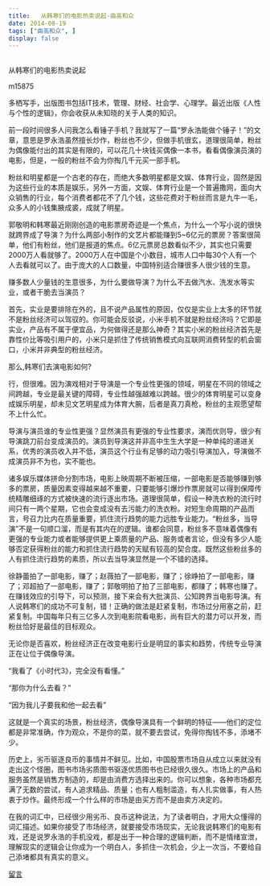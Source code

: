```yaml
---
title:   从韩寒们的电影热卖说起-曲高和众
date: 2014-08-19
tags: ["曲高和众", ]
display: false
---
```



## 



从韩寒们的电影热卖说起




m15875




多栖写手，出版图书包括IT技术，管理、财经、社会学、心理学。最近出版《人性与个性的逻辑》，你会收获从未知晓的关于人类的知识。


前一段时间很多人问我怎么看锤子手机？我就写了一篇“罗永浩能做个锤子！”的文章，意思是罗永浩虽然擅长炒作，粉丝也不少，但做手机很玄，道理很简单，粉丝为偶像能付出的其实是有限的，可以花几十块钱买偶像一本书，看看偶像演员演的电影，但是，一般的粉丝不会为你掏几千元买一部手机。

 

粉丝和明星都是一个古老的存在，而绝大多数明星都是文娱、体育行业，固然是因为这些行业的本质是娱乐，另外一方面，文娱、体育行业是一个普遍撒网，面向大众销售的行业，每个消费者都花不了几个钱，这些花费对于粉丝而言是九牛一毛，众多人的小钱集腋成裘，成就了明星。

 

郭敬明和韩寒最近刚刚创造的电影票房奇迹是一个焦点，为什么一个写小说的很快就跨界成了导演？为什么两部小制作的文艺片都能赚到5~6亿元的票房？答案很简单，他们有粉丝，他们是报道的焦点。6亿元票房总数看似不少，其实也只需要2000万人看就够了。2000万人在中国是个小数目，城市人口中每30个人有一个人去看就可以了。由于庞大的人口数量，中国特别适合赚很多人很少钱的生意。

 

赚多数人少量钱的生意很多，为什么要做导演？为什么不去做汽水、洗发水等实业，或者干脆去当演员？

 

首先，实业是要排除在外的，且不说产品属性的原因，仅仅是实业上太多的环节就不是粉丝经济可以驾驭的。你可能会反驳说，小米手机不就是粉丝经济吗？它即是实业，产品有不属于便宜品，为何做得还是那么神奇？其实小米的粉丝经济首先是靠性价比等吸引用户的，小米只是抓住了传统销售模式向互联网消费转型的机会窗口，小米并非典型的粉丝经济。

 

那么,韩寒们去演电影如何?

 

行，但很难。因为演戏相对于导演是一个专业性更强的领域，明星在不同的领域之间跨越，专业是最关键的障碍，专业性越强越难以跨越。很少的体育明星可以变身成娱乐明星，却未见文艺明星成为体育大腕，后者是真刀真枪，粉丝的主观愿望帮不上什么忙。

 

导演与演员谁的专业性更强？显然演员有更强的专业性要求，演而优则导，很少有导演跳刀前台变成演员的。演员到导演这并非高中生生大学是一种单纯的递进关系，优秀的演员收入并不低，演员这个行业有足够的动力吸引导演加入，导演做不成演员非不为也，实不能也。

 

诸多娱乐媒体拼命分割市场，电影上映周期不断被压缩，一部电影是否能够赚到够多的票房，质量因素变得越来越不重要，只要能够引爆炒作票房就可以得到保障传统精雕细琢的方式被快速的流行逐出市场。道理很简单，假设一种洗衣粉的流行时间只有一两个星期，它也会变成没有去污能力的洗衣粉。对短生命周期的产品而言，号召力比内在质量重要，抓住流行趋势的能力远胜专业能力。“粉丝多，当导演”不是一句顺口溜，而是有其内在的逻辑。谁都会同意，粉丝多不意味着偶像有更强的专业能力或者能够提供更上乘质量的产品、服务或者言论，但没有多少人能够否定获得粉丝的能力和抓住流行趋势的天赋有较高的契合度。既然这些粉丝多的人有抓住流行趋势的素质，所以去当导演显然是一个不错的选择。

 

徐静蕾拍了一部电影，赚了；赵薇拍了一部电影，赚了；徐峥拍了一部电影，赚了；邓超拍了一部电影，赚了；郭敬明拍了拍了三部电影，都赚了；韩寒也赚了。在赚钱效应的引导下，可以预测，接下来会有大批演员、公知跨界当电影导演。有人说韩寒们的成功不可复制，错！正确的做法是赶紧复制，市场过分用塞之前，赶紧复制。中国每年只有三亿多人次到电影院看电影，尚有巨大的潜力可以开发，而粉丝恰好是最佳的目标观众。

 

无论你是否喜欢，粉丝经济正在改变电影行业是明显的事实和趋势，传统专业导演正在让位于偶像导演。

 

“我看了《小时代3》，完全没有看懂。”

 

“那你为什么去看？”

 

“因为我儿子要我和他一起去看”

 

这就是一个真实的场景，粉丝经济，偶像导演具有一个鲜明的特征——他们的定位都是非常准确，作为观众，不是你的菜，就不要去尝试，免得你掏钱不多，添堵不少。

 

历史上，劣币驱逐良币的事情并不鲜见。比如，中国股票市场自从成立以来就没有走出这个怪圈，图书市场劣质图书驱逐优质图书也已经很久很久。市场上的产品和服务虽然是销售方制造的，却是由消费方选择出来的。你可以想象，各种市场都充满了无数的尝试，有人追求精品、质量；也有人粗制滥造，有人扎实做事，有人热衷于炒作。最终形成一个什么样的市场是由买方而不是由卖方决定的。

 

在我的词汇中，已经很少用劣币、良币这种说法，为了读者明白，才用大众懂得的词汇描述。如果你接受了市场经济，就要接受市场现实，无论我说韩寒们的电影有戏，还是说罗永浩的手机没戏，都是出于一种合理的逻辑判断，而不是情绪宣泄，理解现实的逻辑会让你成为一个明白人，多抓住一次机会，少上一次当，不要给自己添堵都具有真实的意义。









[留言](javascript:;)
